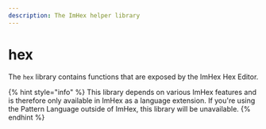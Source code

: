 ```yaml
---
description: The ImHex helper library
---
```


# hex

The `hex` library contains functions that are exposed by the ImHex Hex Editor.&#x20;

{% hint style="info" %}
This library depends on various ImHex features and is therefore only available in ImHex as a language extension. If you're using the Pattern Language outside of ImHex, this library will be unavailable.
{% endhint %}
